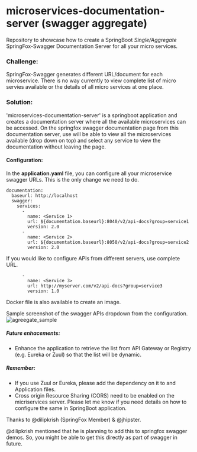 # microservices-documentation-server (swagger aggregate)
Repository to showcase how to create a SpringBoot *Single/Aggregate* SpringFox-Swagger Documentation Server for all your micro services.

### Challenge:
   SpringFox-Swagger generates different URL/document for each microservice. There is no way currently to view complete list of micro servies available or the details of all micro services at one place.

### Solution:
'microservices-documentation-server' is a springboot application and creates a documentation server where all the available microservices can be accessed. On the springfox swagger documentation page from this documentation server, use will be able to view all the microservices available (drop down on top) and select any service to view the documentation without leaving the page.

#### Configuration:
In the **application.yaml** file, you can configure all your microservice swagger URLs. This is the only change we need to do.

```
documentation: 
  baseurl: http://localhost
  swagger: 
    services:   
      - 
        name: <Service 1>
        url: ${documentation.baseurl}:8040/v2/api-docs?group=service1
        version: 2.0
      - 
        name: <Service 2>
        url: ${documentation.baseurl}:8050/v2/api-docs?group=service2
        version: 2.0
```

If you would like to configure APIs from different servers, use complete URL.
```
      - 
        name: <Service 3>
        url: http://myserver.com/v2/api-docs?group=service3
        version: 1.0
```



Docker file is also available to create an image. 

Sample screenshot of the swagger APIs dropdown from the configuration.   
![agreegate_sample](https://user-images.githubusercontent.com/16730490/56501884-1b946600-64d6-11e9-9bfb-6a80f401fe6f.png)


##### Future enhacements:
* Enhance the application to retrieve the list from API Gateway or Registry (e.g. Eureka or Zuul) so that the list will be dynamic.


##### Remember:
* If you use Zuul or Eureka, please add the dependency on it to and Application files.
* Cross origin Resource Sharing (CORS) need to be enabled on the micriservices server. Please let me know if you need details on how to configure the same in SpringBoot application.


Thanks to @dilipkrish (SpringFox Member) & @jhipster.

@dilipkrish mentioned that he is planning to add this to springfox swagger demos. So, you might be able to get this directly as part of swagger in future.
